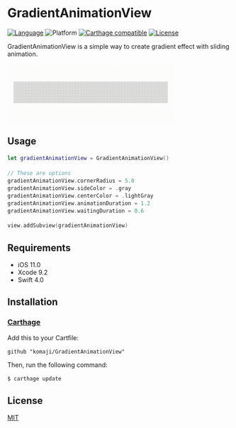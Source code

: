 # GradientAnimationView

[![Language](https://img.shields.io/badge/language-Swift%204.0-orange.svg)](https://swift.org)
![Platform](https://img.shields.io/badge/platform-iOS-lightgrey.svg)
[![Carthage compatible](https://img.shields.io/badge/Carthage-compatible-4BC51D.svg)](https://github.com/Carthage/Carthage)
[![License](https://img.shields.io/badge/license-MIT-blue.svg)](https://github.com/komaji/GradientAnimationView/blob/master/LICENSE)

GradientAnimationView is a simple way to create gradient effect with sliding animation.

<img alt="demo.gif" src="https://github.com/komaji/GradientAnimationView/blob/master/Demo/demo.gif" width="375">

## Usage

```swift
let gradientAnimationView = GradientAnimationView()

// These are options
gradientAnimationView.cornerRadius = 5.0
gradientAnimationView.sideColor = .gray
gradientAnimationView.centerColor = .lightGray
gradientAnimationView.animationDuration = 1.2
gradientAnimationView.waitingDuration = 0.6

view.addSubview(gradientAnimationView)
```

## Requirements

- iOS 11.0
- Xcode 9.2
- Swift 4.0

## Installation

### [Carthage](https://github.com/Carthage/Carthage)

Add this to your Cartfile:

```
github "komaji/GradientAnimationView"
```

Then, run the following command:

```sh
$ carthage update
```

## License

[MIT](https://github.com/komaji/GradientAnimationView/blob/master/LICENSE)

